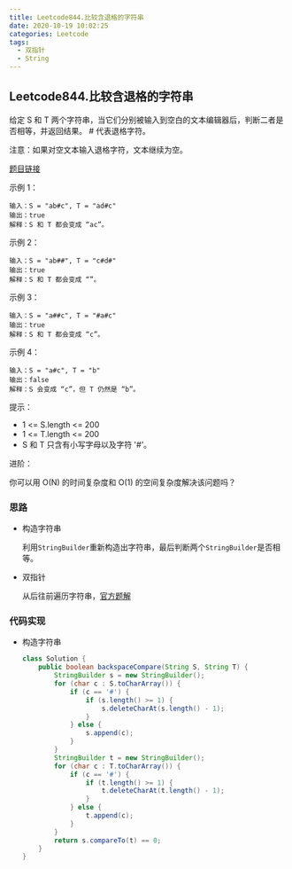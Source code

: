 ```yaml
---
title: Leetcode844.比较含退格的字符串
date: 2020-10-19 10:02:25
categories: Leetcode
tags:
  - 双指针
  - String
---
```


## Leetcode844.比较含退格的字符串

给定 S 和 T 两个字符串，当它们分别被输入到空白的文本编辑器后，判断二者是否相等，并返回结果。 # 代表退格字符。

注意：如果对空文本输入退格字符，文本继续为空。

 [题目链接](https://leetcode-cn.com/problems/backspace-string-compare)

<!--more-->

示例 1：

```
输入：S = "ab#c", T = "ad#c"
输出：true
解释：S 和 T 都会变成 “ac”。
```



示例 2：

```
输入：S = "ab##", T = "c#d#"
输出：true
解释：S 和 T 都会变成 “”。
```



示例 3：

```
输入：S = "a##c", T = "#a#c"
输出：true
解释：S 和 T 都会变成 “c”。
```



示例 4：

```
输入：S = "a#c", T = "b"
输出：false
解释：S 会变成 “c”，但 T 仍然是 “b”。
```




提示：

- 1 <= S.length <= 200
- 1 <= T.length <= 200
- S 和 T 只含有小写字母以及字符 '#'。


进阶：

你可以用 O(N) 的时间复杂度和 O(1) 的空间复杂度解决该问题吗？



### 思路

- 构造字符串

  利用`StringBuilder`重新构造出字符串，最后判断两个`StringBuilder`是否相等。

- 双指针

  从后往前遍历字符串，[官方题解](https://leetcode-cn.com/problems/backspace-string-compare/solution/bi-jiao-han-tui-ge-de-zi-fu-chuan-by-leetcode-solu/#comment)



### 代码实现

- 构造字符串

  ```java
  class Solution {
      public boolean backspaceCompare(String S, String T) {
          StringBuilder s = new StringBuilder();
          for (char c : S.toCharArray()) {
              if (c == '#') {
                  if (s.length() >= 1) {
                      s.deleteCharAt(s.length() - 1);
                  }
              } else {
                  s.append(c);
              }
          }
          StringBuilder t = new StringBuilder();
          for (char c : T.toCharArray()) {
              if (c == '#') {
                  if (t.length() >= 1) {
                      t.deleteCharAt(t.length() - 1);
                  }
              } else {
                  t.append(c);
              }
          }
          return s.compareTo(t) == 0;
      }
  }
  ```

  

